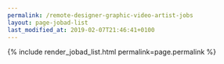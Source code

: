 ```yaml
---
permalink: /remote-designer-graphic-video-artist-jobs
layout: page-jobad-list
last_modified_at: 2019-02-07T21:46:41+0100
---
```

{% include render_jobad_list.html permalink=page.permalink %}
